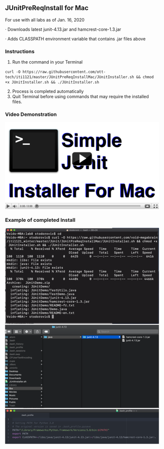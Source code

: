 ## JUnitPreReqInstall for Mac

For use with all labs as of Jan. 16, 2020

·  Downloads latest junit-4.13.jar and hamcrest-core-1.3.jar

·   Adds CLASSPATH environment variable that contains .jar files above

### Instructions

1.  Run the command in your Terminal

`curl -O https://raw.githubusercontent.com/ott-tech/iti1121/master/JUnitPreReqInstallMac/JUnitInstaller.sh && chmod +x JUnitInstaller.sh && ./JUnitInstaller.sh`

2.   Process is completed automatically
3.   Quit Terminal before using commands that may require the installed files.   
### Video Demonstration

[![Youtube Video: Demo of JUnitPreReqInstall for Mac"](images/video_thumbnail.png)](http://www.youtube.com/watch?v=PshDo9mDpc4 "Demo of JUnitPreReqInstall for Mac")





### Example of completed Install

![completed_install_cmd.png](images/completed_install_cmd.png)
![completed_install_explorer.png](images/completed_install_explorer.png)
![completed_install_envirovar.png](images/completed_install_envirovar.png)
